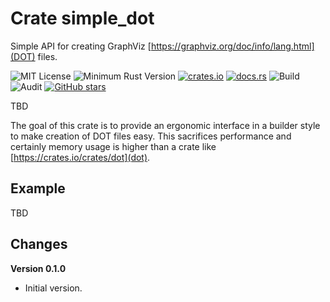 # Crate simple_dot

Simple API for creating GraphViz [https://graphviz.org/doc/info/lang.html](DOT) files.

![MIT License](https://img.shields.io/badge/license-mit-118811.svg)
![Minimum Rust Version](https://img.shields.io/badge/Min%20Rust-1.34-green.svg)
[![crates.io](https://img.shields.io/crates/v/simple_dot.svg)](https://crates.io/crates/simple_dot)
[![docs.rs](https://docs.rs/simple_dot/badge.svg)](https://docs.rs/simple_dot)
![Build](https://github.com/johnstonskj/rust-simple_dot/workflows/Rust/badge.svg)
![Audit](https://github.com/johnstonskj/rust-simple_dot/workflows/Security%20audit/badge.svg)
[![GitHub stars](https://img.shields.io/github/stars/johnstonskj/rust-simple_dot.svg)](https://github.com/johnstonskj/rust-simple_dot/stargazers)

TBD

The goal of this crate is to provide an ergonomic interface in a builder style
to make creation of DOT files easy. This sacrifices performance and certainly
memory usage is higher than a crate like [https://crates.io/crates/dot](dot).

## Example 

TBD

## Changes


**Version 0.1.0**

* Initial version.
